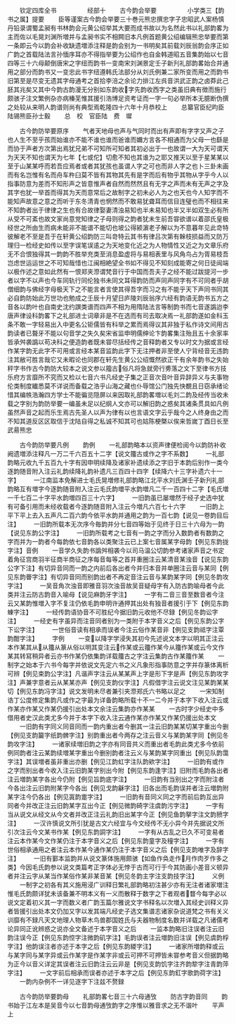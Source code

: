 <!-- { "loadSidebar": true } -->
　　钦定四库全书　　　　　经部十
　　古今韵会举要　　　　　小学类三【韵书之属】提要
　　臣等谨案古今韵会举要三十巻元熊忠撰忠字子忠昭武人案杨慎丹铅录谓蜀孟昶有书林韵会元黄公绍举其大要而成书故以为名然此书以礼部韵畧为主而佐以毛晃刘渊所増并与孟昶书实不相闗旧本凡例首题黄公绍编辑熊忠举要而第一条即云今以韵会补收缺遗増添注释是韵会别为一书明矣其前载刘辰翁韵会序正如广韵之首载陆法言孙愐序耳亦不得指举要为公绍作也自金韩道昭五音集韵始以七音四等三十六母颠倒唐宋之字纽而韵书一变南宋刘渊景定壬子新刋礼部韵畧始合并通用之部分而韵书又一变忠此书字纽遵韩氏法部分从刘氏例兼二家所变而用之而韵书旧第至是尽变无遗其字母通考之首拾李涪之余论力排江左呉音洪武正韵之卤莽此己胚其兆矣又其中今韵古韵漫无分别如东韵收字先韵收西字之类虽旧典有徴而施行颇骇子注文繁例杂亦病榛芜惟其援引浩博足资考证而一字一句必举所本无臆断伪撰之处较从来明人韵谱则尚有典型焉乾隆四十六年十月恭校上
　　总纂官臣纪昀臣陆锡熊臣孙士毅
　　总　校　官臣陆　费　墀




　　古今韵防举要原序
　　气者天地母也声与气同时而出有声即有字字又声之子也人生不至乎孩而始谁亦不能不谁也谁而爸谁而嬭方言各不相通而为父母一也繇是而协于声者方次第出焉犹兄弟不可知所可知者其初必出于一也故谓一大为天可谓天为天天不知也谓天为七年【七或佗】切愈不知也其谁为之耶又推天以至于星某某以至于山某某呼而若吾应焉者或者其犹孩也虽谓人字之可也而非人字之也卜三卦未画而有名岂惟有名而舟车杵臼莫不皆有其物其先有是字而后有物乎其物从字乎今人以指事防意为差而不知形声之皆意惟声者自然而然然且有无字之声而未有无声之字及其字也犹一举首而得其为天而意常后之故制字之初未必人为之也天也今人知字而不能知声故意之意之而听于东冬清青也惘然而不敢易犹聋耳而信目连璧也而不相往来不知韵者出于律律之生也有合故律娶妻清浊易知也半未易知也半又半如双生必有所从受不可紊也故文家尚意党知律之子母则得之韵者犹未生前吾甞欲谱以着邵氏皇极经世之所由生而病未能非不能谱不能切也坡公得颍濵老子解以为不意暮年见此竒特彼解老不至是吾于在轩黄公绍韵防三叫竒特云其书有律吕次第有榦枝损益而又防万理归一检经史如传以至字误笔误逺之为天地变化近之为人物情性又近之为文章乐府无不合恨独得其一韵韵不胜举充类至消息盈虚将与易相表里与风角鸟占为胥易枝吾岂虑世运运世之不可知哉惜也江闽相絶望全书如不得见不知刻成能寄之何日徒闿端以极作述之意如此然有一恨郑夹漈谓梵音行于中国而吾夫子之经不能过跋提河一步者以字不以声也今车同轨行同伦独书未同文耳得韵防而声同声同字有不可同者乎胡僧细韵与佛经字母极天下之不能言者言使其得吾字而习之有不能乎天下声同书同其必自韵防始此万世功也勉成之壬辰十月望日庐陵刘辰翁序六经有韵语无韵书五方之音各以韵叶也自南史沈约譔类谱而四声不相为用隋陆法言等制韵书而七音遂譌迨李唐声律设科韵畧下之礼部进士词章非是不在选而有司去取决焉一礼部韵遂如金科玉条不敢一字轻易出入中更名公钜儒皆有科举之累而焉得议其非独于私作诗文间用古韵读者已聱牙不能以句音学之失久矣宋省监申明儒绅论卞韵畧集注殆且五十余家率皆承舛袭譌以苟决科之便造韵者既未甞尽括经传之音释韵者又专以时文为据或言经作某字韵无此字不可用或言经本某音监韵此字下无注押者非至使人宁背经音无违韵注其敝可胜言哉它又未暇论也同郡在轩先生黄公公绍慨然欲正千有余年韵书之失始秤字书作古今韵防大较本之说文参以籀古俗凡将急就旁行旉落之文下至律书方技乐府方言靡所不究而又检以七音六书凡经史子集之正音次音叶音异辞异义与夫事物伦类制度纎悉莫不详说而备载之浩乎山海之藏也仆辱馆公门独先快覩且日窃承绪论惜其编帙浩瀚四方学士不能徧览隠屏以来因取礼部韵畧増以毛刘二韵及经传当收未载之字别为韵防举要一编虽未足以纪纲人文亦可以解旧韵之惑矣其诸条贯具如凡例虽然声音之起而乐生焉古先圣人以声为律有以也言语文字云乎哉今之人终身由之而不知其道反区区取信于沈陆自得之私诚不知其可也姑陈梗槩以俟来哲嵗丁酉日长至武昜熊忠





　　古今韵防举要凡例
　　韵例
　　一礼部韵略本以资声律便检阅今以韵防补收阙遗増添注释凡一万二千六百五十二字【说文籒古或作之字不系数】
　　一礼部韵略元收九千五百九十字有因申明续降及诸家补遗续添之字旧于本韵后别作一类今逐韵随音附入注云礼韵续降礼韵补遗凡三百四十四字【续降六十三字补遗六十一字】
　　一江南监本免解进士毛氏晃増修礼部韵略江北平水刘氏渊壬子新刋礼部韵略互有増字今逐韵随音附入注云毛氏韵増平水韵増凡二千一百四十二字【毛氏増一千七百二十字平水韵増四百三十六字】
　　一旧韵虽已屡増然于经子史选中犹有可备引用而未经收载者今逐韵随音附入注云今増凡六百七十六字
　　一旧韵上平下平上去入五声凡二百六韵今依平水韵并通用之韵为一百七韵【说见一卷韵目后注】
　　一旧韵所载本无次序今毎韵并分七音四等始于见终于日三十六母为一韵【说见东韵公字注】
　　一旧韵所载考之七音有一韵之字而分入数韵者有数韵之字而并为一韵者今每韵依七音韵各以类聚注云已上案七音属某字母韵【例见东韵拢字注】音例
　　一音学久失韵书譌舛相袭今以司马温公切韵参考诸家声音之书定着角征宫商羽半征商半商征之序每音每等之首并重圈注云某清音某浊音【说见东韵公字下注】有切异音同而一韵之内前后各出者今并归本音并单圈注云音与某同【例见东韵瞢字注】有切异音同而别韵出者不再定音注云音与某韵某字同【例见冬韵攻字注】
　　一吴音角次浊音即雅音羽次浊音故吴音疑母字有入防古韵喻母者今此类并注云防古韵音入喻母【说见麻韵牙字注】
　　一字有二音三音至数音者今注云又某韵惟増入字不复注仍依毛韵申明许通押其出处有独音者援引于下【例见东韵蝀字注】
　　一经传韵语协音不可胜纪今据旧韵元收他不尽録【例见冬韵讼字注】
　　一经史有字虽异而注音同者别为一类附于本字音义之后【例见东韵公字下讼字注】
　　一世俗音读有相承而误者今注云俗作某音非【例见支韵祗字注覃韵酣字注】
　　字例
　　一变以降字学浸失其初今先述说文本字以明其正注云本作某其从从籒从篆从俗以明其变注云作某或云籒作某今从籒作某或云今文作某其转冩稍异者云亦书作某仍依集韵详载籒古之字注云集韵古作某籒作某
　　一制字之始本于六书今每字并依说文先定六书之义凡象形指事防意之字并存篆体离析可辨【例见束韵公字注】凡谐声字注云从某某声上字是形下字是声【例见东韵攻字注】声兼字意者云从某某亦声【例见支韵仪字注】凡假借字注云说文注见某韵某某切【例见东韵冯字注】说文发明未尽者兼引夹漈郑氏六书略以足之
　　一宋知制诰丁公度修定集韵凡或作之字最为详备韵略所载十不一二今并于本字下收入注云或作某亦作某又作某仍援引出处本文余注云集韵亦作某某
　　一古时字少经史中多借用者史汉此类尤多今并于本字下收入注云通作某亦作某又作某仍援出处本文
　　一旧韵有字同义同音同而一韵内重出者今删其一注云旧韵某某切某字重出今删【例见支韵籭字纸韵髀字注】别韵重出者今两存之注云音义与某韵某字同【例见冬韵攻字注】
　　一诸家续増旧韵之字亦有同音共义而重出者毛韵此类尤多今依前例同韵者注云某韵续増某字重出今删别韵者注云义与某韵某字同重出【例见队韵霭字注】其误増者虽非重出亦删【例见江韵虹字注队韵欸字注】
　　一旧韵有或作之字而别出者今收入注云旧韵某字别出今附【例见东韵逢字注】旧附而毛韵各出者注云増韵某字各出今仍附【例见旨韵底字注】
　　一旧韵有当别出之字而附注者今各出注云旧韵附某字今各出【例见戈韵龢字注】旧各出而毛韵误并者注云増韵附某字注今仍各出【例见寘韵疐字注】
　　一旧韵有音同义同之字而前后韵互出异同者今并改正注云旧韵某字互出今正【例见微韵碕字注虞韵污字注】
　　一字有当从说文从经文从今文者并改正注云礼韵旧出某字今正【例见鱼韵拏字注文韵豮字注】
　　一汉许慎说文所引犹是古文六经宜与今文经传不无小异今并先据说文所引次注云今文某书作某【例见东韵詷字注】
　　一字有从古乱之已久不可变易者注云本作某今文作某仍注于本字音义之后【例见东韵童字及穜字注】
　　一字有世俗相承通用之者注云本作某今通作某仍注于本字音义之后【例见支韵唯字及辞字注】
　　一旧有鄞本监韵并从说文篆体施用颇骇【如鱼作奂走作月作肉歹作多之类】今因毛氏韵参以说文类篇考正字体必无悖于古而可行于今其防画小差音义顿异者并注云字从某当作某俗作某非某音某【例见冬韵主字注支韵技字注】
　　义例
　　一制字之初各有其义施用浸广训释日繁礼部韵略初注甚少亦有无注者诸家増注惟毛氏韵颇详犹未该备兼不明本义有一义而散释于数字之下者观者瞀今每字必以说文定着初义其一字而数义者广韵玉篇尔雅说文字书释名以次増入其经史训释义异者皆援引出处本文仍加又字以发其端凡经史子选文集谱志诸家杂说道梵之书有关义训靡有不録凡天文地理人物草木鸟兽郡国姓氏与夫器物制度名数并详载之凡诸儒考论异同正讹辨惑之说亦全文备述于本字音义之后
　　一监本韵略旧注误者注云旧韵注误今正【例见东韵悾字注微韵矶字注】毛韵误者注云増韵旧注误【例见虞韵桴字注】他韵误注者亦述于本字之后【例见东韵緵字注】
　　一诸家所増韵释或云与某字同与某字异或云作某字是作某字非或云可押不可押皆未甞参考音义但据韵略为正今以音义详定其误者注云旧韵注云云非是【例见支韵饥字注齐韵犂字注青韵萍字注】
　　一文字前后相承而误者亦述于本字之后【例见东韵釭字歌韵荷字注】
　　一韵内杂例不一详见逐字下注兹不赘録












　　古今韵防举要韵母
　　礼部韵畧七音三十六母通攷
　　防古字韵音同
　　韵书始于江左本是吴音今以七音韵母通攷韵字之序惟以雅音求之无不谐叶
　　平声上
